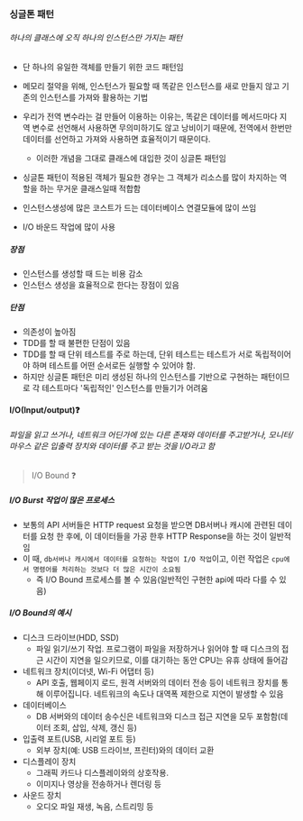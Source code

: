 ### 싱글톤 패턴

###### 하나의 클래스에 오직 하나의 인스턴스만 가지는 패턴

- 단 하나의 유일한 객체를 만들기 위한 코드 패턴임
- 메모리 절약을 위해, 인스턴스가 필요할 때 똑같은 인스턴스를 새로 만들지 않고 기존의 인스턴스를 가져와 활용하는 기법

- 우리가 전역 변수라는 걸 만들어 이용하는 이유는, 똑같은 데이터를 메서드마다 지역 변수로 선언해서 사용하면 무의미하기도 않고 낭비이기 때문에, 전역에서 한번만 데이터를 선언하고 가져와 사용하면 효율적이기 때문이다.
  - 이러한 개념을 그대로 클래스에 대입한 것이 싱글톤 패턴임
- 싱글톤 패턴이 적용된 객체가 필요한 경우는 그 객체가 리소스를 많이 차지하는 역할을 하는 무거운 클래스일때 적합함
- 인스턴스생성에 많은 코스트가 드는 데이터베이스 연결모듈에 많이 쓰임
- I/O 바운드 작업에 많이 사용

##### 장점

- 인스턴스를 생성할 때 드는 비용 감소
- 인스턴스 생성을 효율적으로 한다는 장점이 있음

##### 단점

- 의존성이 높아짐
- TDD를 할 때 불편한 단점이 있음
- TDD를 할 때 단위 테스트를 주로 하는데, 단위 테스트는 테스트가 서로 독립적이어야 하며 테스트를 어떤 순서로든 실행할 수 있어야 함.
- 하지만 싱글톤 패턴은 미리 생성된 하나의 인스턴스를 기반으로 구현하는 패턴이므로 각 테스트마다 '독립적인' 인스턴스를 만들기가 어려움

#### I/O(Input/output)❓

###### 파일을 읽고 쓰거나, 네트워크 어딘가에 있는 다른 존재와 데이터를 주고받거나, 모니터/ 마우스 같은 입출력 장치와 데이터를 주고 받는 것을 I/O라고 함

> I/O Bound ❓

##### I/O Burst 작업이 많은 프로세스

- 보통의 API 서버들은 HTTP request 요청을 받으면 DB서버나 캐시에 관련된 데이터를 요청 한 후에, 이 데이터들을 가공 한후 HTTP Response을 하는 것이 일반적임
- 이 때, `db서버나 캐시에서 데이터를 요청하는 작업이 I/O 작업`이고, 이런 작업은 `cpu에서 명령어를 처리하는 것보다 더 많은 시간이 소요됨`
  - 즉 I/O Bound 프로세스를 볼 수 있음(일반적인 구현한 api에 따라 다를 수 있음)

##### I/O Bound의 예시

- 디스크 드라이브(HDD, SSD)
  - 파일 읽기/쓰기 작업. 프로그램이 파일을 저장하거나 읽어야 할 때 디스크의 접근 시간이 지연을 일으키므로, 이를 대기하는 동안 CPU는 유휴 상태에 들어감
- 네트워크 장치(이더넷, Wi-Fi 어댑터 등)
  - API 호출, 웹페이지 로드, 원격 서버와의 데이터 전송 등이 네트워크 장치를 통해 이루어집니다. 네트워크의 속도나 대역폭 제한으로 지연이 발생할 수 있음
- 데이터베이스
  - DB 서버와의 데이터 송수신은 네트워크와 디스크 접근 지연을 모두 포함함(데이터 조회, 삽입, 삭제, 갱신 등)
- 입출력 포트(USB, 시리얼 포트 등)
  - 외부 장치(예: USB 드라이브, 프린터)와의 데이터 교환
- 디스플레이 장치
  - 그래픽 카드나 디스플레이와의 상호작용.
  - 이미지나 영상을 전송하거나 렌더링 등
- 사운드 장치
  - 오디오 파일 재생, 녹음, 스트리밍 등
